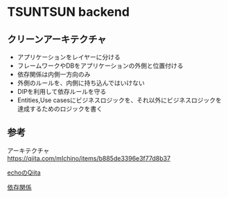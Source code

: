 # TSUNTSUN backend

## クリーンアーキテクチャ

- アプリケーションをレイヤーに分ける
- フレームワークやDBをアプリケーションの外側と位置付ける
- 依存関係は内側一方向のみ
- 外側のルールを、内側に持ち込んではいけない
- DIPを利用して依存ルールを守る
- Entities,Use casesにビジネスロジックを、それ以外にビジネスロジックを達成するためのロジックを書く
## 参考
アーキテクチャ  
https://qiita.com/mIchino/items/b885de3396e3f77d8b37

[echoのQiita](https://qiita.com/pylor1n/items/36912a47c893ea5782cc)

[依存関係](https://qiita.com/fetaro/items/31b02b940ce9ec579baf)